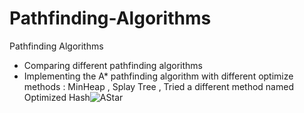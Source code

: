 # Pathfinding-Algorithms
Pathfinding Algorithms

- Comparing different pathfinding algorithms 
- Implementing the A* pathfinding algorithm with different optimize methods : MinHeap , Splay Tree , Tried a different method named Optimized Hash![AStar](https://user-images.githubusercontent.com/37782582/119926439-6e5a6a80-bf45-11eb-8fca-ad8a55f25692.PNG)
